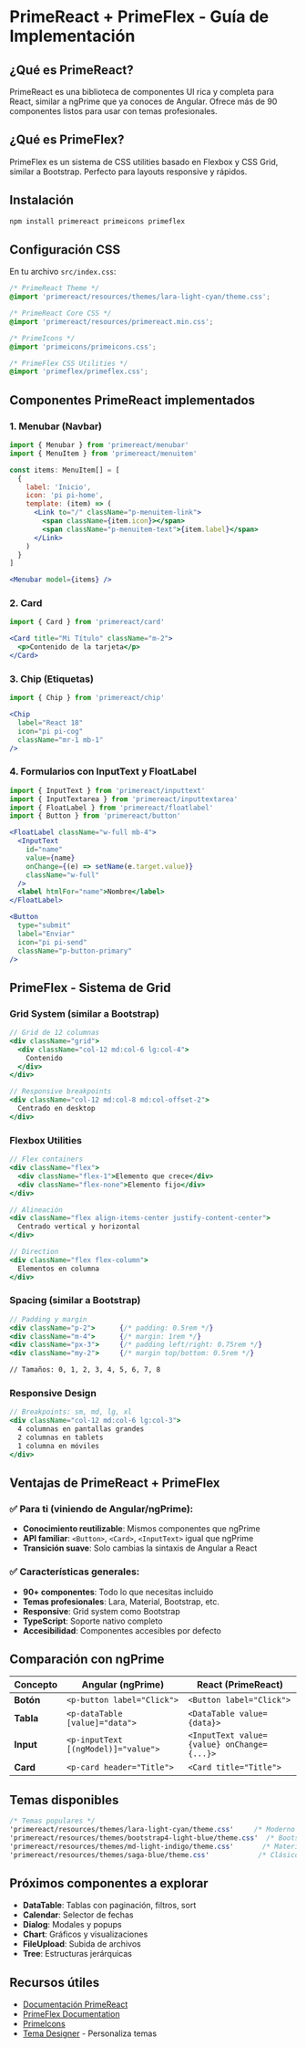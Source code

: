 # PrimeReact + PrimeFlex - Guía de Implementación

## ¿Qué es PrimeReact?

PrimeReact es una biblioteca de componentes UI rica y completa para React, similar a ngPrime que ya conoces de Angular. Ofrece más de 90 componentes listos para usar con temas profesionales.

## ¿Qué es PrimeFlex?

PrimeFlex es un sistema de CSS utilities basado en Flexbox y CSS Grid, similar a Bootstrap. Perfecto para layouts responsive y rápidos.

## Instalación

```bash
npm install primereact primeicons primeflex
```

## Configuración CSS

En tu archivo `src/index.css`:

```css
/* PrimeReact Theme */
@import 'primereact/resources/themes/lara-light-cyan/theme.css';

/* PrimeReact Core CSS */
@import 'primereact/resources/primereact.min.css';

/* PrimeIcons */
@import 'primeicons/primeicons.css';

/* PrimeFlex CSS Utilities */
@import 'primeflex/primeflex.css';
```

## Componentes PrimeReact implementados

### 1. Menubar (Navbar)
```jsx
import { Menubar } from 'primereact/menubar'
import { MenuItem } from 'primereact/menuitem'

const items: MenuItem[] = [
  {
    label: 'Inicio',
    icon: 'pi pi-home',
    template: (item) => (
      <Link to="/" className="p-menuitem-link">
        <span className={item.icon}></span>
        <span className="p-menuitem-text">{item.label}</span>
      </Link>
    )
  }
]

<Menubar model={items} />
```

### 2. Card
```jsx
import { Card } from 'primereact/card'

<Card title="Mi Título" className="m-2">
  <p>Contenido de la tarjeta</p>
</Card>
```

### 3. Chip (Etiquetas)
```jsx
import { Chip } from 'primereact/chip'

<Chip 
  label="React 18" 
  icon="pi pi-cog"
  className="mr-1 mb-1"
/>
```

### 4. Formularios con InputText y FloatLabel
```jsx
import { InputText } from 'primereact/inputtext'
import { InputTextarea } from 'primereact/inputtextarea'
import { FloatLabel } from 'primereact/floatlabel'
import { Button } from 'primereact/button'

<FloatLabel className="w-full mb-4">
  <InputText 
    id="name"
    value={name}
    onChange={(e) => setName(e.target.value)}
    className="w-full"
  />
  <label htmlFor="name">Nombre</label>
</FloatLabel>

<Button 
  type="submit"
  label="Enviar"
  icon="pi pi-send"
  className="p-button-primary"
/>
```

## PrimeFlex - Sistema de Grid

### Grid System (similar a Bootstrap)
```jsx
// Grid de 12 columnas
<div className="grid">
  <div className="col-12 md:col-6 lg:col-4">
    Contenido
  </div>
</div>

// Responsive breakpoints
<div className="col-12 md:col-8 md:col-offset-2">
  Centrado en desktop
</div>
```

### Flexbox Utilities
```jsx
// Flex containers
<div className="flex">
  <div className="flex-1">Elemento que crece</div>
  <div className="flex-none">Elemento fijo</div>
</div>

// Alineación
<div className="flex align-items-center justify-content-center">
  Centrado vertical y horizontal
</div>

// Direction
<div className="flex flex-column">
  Elementos en columna
</div>
```

### Spacing (similar a Bootstrap)
```jsx
// Padding y margin
<div className="p-2">      {/* padding: 0.5rem */}
<div className="m-4">      {/* margin: 1rem */}
<div className="px-3">     {/* padding left/right: 0.75rem */}
<div className="my-2">     {/* margin top/bottom: 0.5rem */}

// Tamaños: 0, 1, 2, 3, 4, 5, 6, 7, 8
```

### Responsive Design
```jsx
// Breakpoints: sm, md, lg, xl
<div className="col-12 md:col-6 lg:col-3">
  4 columnas en pantallas grandes
  2 columnas en tablets
  1 columna en móviles
</div>
```

## Ventajas de PrimeReact + PrimeFlex

### ✅ **Para ti (viniendo de Angular/ngPrime):**
- **Conocimiento reutilizable**: Mismos componentes que ngPrime
- **API familiar**: `<Button>`, `<Card>`, `<InputText>` igual que ngPrime
- **Transición suave**: Solo cambias la sintaxis de Angular a React

### ✅ **Características generales:**
- **90+ componentes**: Todo lo que necesitas incluido
- **Temas profesionales**: Lara, Material, Bootstrap, etc.
- **Responsive**: Grid system como Bootstrap
- **TypeScript**: Soporte nativo completo
- **Accesibilidad**: Componentes accesibles por defecto

## Comparación con ngPrime

| Concepto | Angular (ngPrime) | React (PrimeReact) |
|----------|-------------------|-------------------|
| **Botón** | `<p-button label="Click">` | `<Button label="Click">` |
| **Tabla** | `<p-dataTable [value]="data">` | `<DataTable value={data}>` |
| **Input** | `<p-inputText [(ngModel)]="value">` | `<InputText value={value} onChange={...}>` |
| **Card** | `<p-card header="Title">` | `<Card title="Title">` |

## Temas disponibles

```css
/* Temas populares */
'primereact/resources/themes/lara-light-cyan/theme.css'     /* Moderno (default) */
'primereact/resources/themes/bootstrap4-light-blue/theme.css'  /* Bootstrap */
'primereact/resources/themes/md-light-indigo/theme.css'       /* Material Design */
'primereact/resources/themes/saga-blue/theme.css'            /* Clásico */
```

## Próximos componentes a explorar

- **DataTable**: Tablas con paginación, filtros, sort
- **Calendar**: Selector de fechas
- **Dialog**: Modales y popups
- **Chart**: Gráficos y visualizaciones
- **FileUpload**: Subida de archivos
- **Tree**: Estructuras jerárquicas

## Recursos útiles

- [Documentación PrimeReact](https://primereact.org/)
- [PrimeFlex Documentation](https://primeflex.org/)
- [PrimeIcons](https://primereact.org/icons/)
- [Tema Designer](https://designer.primereact.org/) - Personaliza temas
